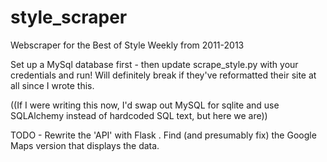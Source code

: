 # style_scraper
Webscraper for the Best of Style Weekly from 2011-2013

Set up a MySql database first - then update scrape_style.py with your credentials and run! Will definitely break if they've reformatted their site at all since I wrote this.

((If I were writing this now, I'd swap out MySQL for sqlite and use SQLAlchemy instead of hardcoded SQL text, but here we are))







TODO - Rewrite the 'API' with Flask . Find (and presumably fix) the Google Maps version that displays the data. 

